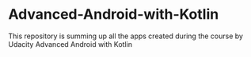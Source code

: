 # Advanced-Android-with-Kotlin
This repository is summing up all the apps created during the course by Udacity Advanced Android with Kotlin
